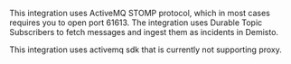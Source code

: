This integration uses ActiveMQ STOMP protocol, which in most cases requires you to open port 61613.
The integration uses Durable Topic Subscribers to fetch messages and ingest them as incidents in Demisto.

This integration uses activemq sdk that is currently not supporting proxy.
